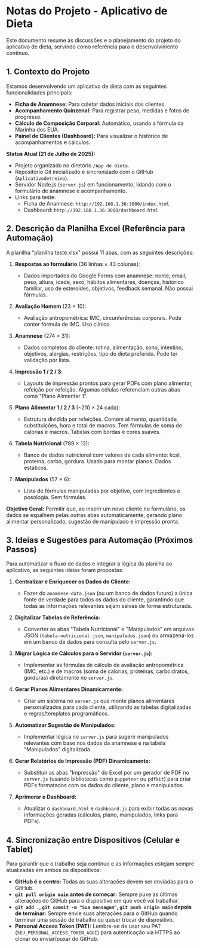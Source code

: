 # Notas do Projeto - Aplicativo de Dieta

Este documento resume as discussões e o planejamento do projeto do aplicativo de dieta, servindo como referência para o desenvolvimento contínuo.

## 1. Contexto do Projeto

Estamos desenvolvendo um aplicativo de dieta com as seguintes funcionalidades principais:
- **Ficha de Anamnese:** Para coletar dados iniciais dos clientes.
- **Acompanhamento Quinzenal:** Para registrar peso, medidas e fotos de progresso.
- **Cálculo de Composição Corporal:** Automático, usando a fórmula da Marinha dos EUA.
- **Painel de Clientes (Dashboard):** Para visualizar o histórico de acompanhamentos e cálculos.

**Status Atual (21 de Julho de 2025):**
- Projeto organizado no diretório `/App de dieta`.
- Repositório Git inicializado e sincronizado com o GitHub (`Aplicativodetreino`).
- Servidor Node.js (`server.js`) em funcionamento, lidando com o formulário de anamnese e acompanhamento.
- Links para teste:
    - Ficha de Anamnese: `http://192.168.1.36:3000/index.html`
    - Dashboard: `http://192.168.1.36:3000/dashboard.html`

## 2. Descrição da Planilha Excel (Referência para Automação)

A planilha "planilha teste.xlsx" possui 11 abas, com as seguintes descrições:

1.  **Respostas ao formulário** (36 linhas × 43 colunas):
    - Dados importados do Google Forms com anamnese: nome, email, peso, altura, idade, sexo, hábitos alimentares, doenças, histórico familiar, uso de esteroides, objetivos, feedback semanal. Não possui fórmulas.

2.  **Avaliação Homem** (23 × 10):
    - Avaliação antropométrica: IMC, circunferências corporais. Pode conter fórmula de IMC. Uso clínico.

3.  **Anamnese** (274 × 31):
    - Dados completos do cliente: rotina, alimentação, sono, intestino, objetivos, alergias, restrições, tipo de dieta preferida. Pode ter validação por lista.

4.  **Impressão 1 / 2 / 3**:
    - Layouts de impressão prontos para gerar PDFs com plano alimentar, refeição por refeição. Algumas células referenciam outras abas como "Plano Alimentar 1".

5.  **Plano Alimentar 1 / 2 / 3** (~210 × 24 cada):
    - Estrutura dividida por refeições. Contém alimento, quantidade, substituições, hora e total de macros. Tem fórmulas de soma de calorias e macros. Tabelas com bordas e cores suaves.

6.  **Tabela Nutricional** (789 × 12):
    - Banco de dados nutricional com valores de cada alimento: kcal, proteína, carbo, gordura. Usado para montar planos. Dados estáticos.

7.  **Manipulados** (57 × 6):
    - Lista de fórmulas manipuladas por objetivo, com ingredientes e posologia. Sem fórmulas.

**Objetivo Geral:** Permitir que, ao inserir um novo cliente no formulário, os dados se espalhem pelas outras abas automaticamente, gerando plano alimentar personalizado, sugestão de manipulado e impressão pronta.

## 3. Ideias e Sugestões para Automação (Próximos Passos)

Para automatizar o fluxo de dados e integrar a lógica da planilha ao aplicativo, as seguintes ideias foram propostas:

1.  **Centralizar e Enriquecer os Dados do Cliente:**
    - Fazer do `anamnese-data.json` (ou um banco de dados futuro) a única fonte de verdade para todos os dados do cliente, garantindo que todas as informações relevantes sejam salvas de forma estruturada.

2.  **Digitalizar Tabelas de Referência:**
    - Converter as abas "Tabela Nutricional" e "Manipulados" em arquivos JSON (`tabela-nutricional.json`, `manipulados.json`) ou armazená-los em um banco de dados para consulta pelo `server.js`.

3.  **Migrar Lógica de Cálculos para o Servidor (`server.js`):**
    - Implementar as fórmulas de cálculo de avaliação antropométrica (IMC, etc.) e de macros (soma de calorias, proteínas, carboidratos, gorduras) diretamente no `server.js`.

4.  **Gerar Planos Alimentares Dinamicamente:**
    - Criar um sistema no `server.js` que monte planos alimentares personalizados para cada cliente, utilizando as tabelas digitalizadas e regras/templates programáticos.

5.  **Automatizar Sugestão de Manipulados:**
    - Implementar lógica no `server.js` para sugerir manipulados relevantes com base nos dados da anamnese e na tabela "Manipulados" digitalizada.

6.  **Gerar Relatórios de Impressão (PDF) Dinamicamente:**
    - Substituir as abas "Impressão" do Excel por um gerador de PDF no `server.js` (usando bibliotecas como `puppeteer` ou `pdfkit`) para criar PDFs formatados com os dados do cliente, plano e manipulados.

7.  **Aprimorar o Dashboard:**
    - Atualizar o `dashboard.html` e `dashboard.js` para exibir todas as novas informações geradas (cálculos, plano, manipulados, links para PDFs).

## 4. Sincronização entre Dispositivos (Celular e Tablet)

Para garantir que o trabalho seja contínuo e as informações estejam sempre atualizadas em ambos os dispositivos:

-   **GitHub é o centro:** Todas as suas alterações devem ser enviadas para o GitHub.
-   **`git pull origin main` antes de começar:** Sempre puxe as últimas alterações do GitHub para o dispositivo em que você vai trabalhar.
-   **`git add .`, `git commit -m "Sua mensagem"`, `git push origin main` depois de terminar:** Sempre envie suas alterações para o GitHub quando terminar uma sessão de trabalho ou quiser trocar de dispositivo.
-   **Personal Access Token (PAT):** Lembre-se de usar seu PAT (`SEU_PERSONAL_ACCESS_TOKEN_AQUI`) para autenticação via HTTPS ao clonar ou enviar/puxar do GitHub.
